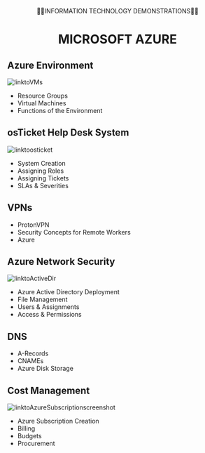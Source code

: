 <div  align="center">👨‍💻INFORMATION TECHNOLOGY DEMONSTRATIONS👨‍💻</div>
<p style="text-align:center"></p>


<div align="center">
  <h1>MICROSOFT AZURE</h1>
</div>

## Azure Environment
![linktoVMs](https://www.youtube.com/@k.lynnecollier7763/featured)

- Resource Groups
- Virtual Machines
- Functions of the Environment


## osTicket Help Desk System  
![linktoosticket](https://imgur.com/a/aMsW14Q)


- System Creation
- Assigning Roles
- Assigning Tickets
- SLAs & Severities
  

## VPNs

- ProtonVPN
- Security Concepts for Remote Workers
- Azure


## Azure Network Security
![linktoActiveDir](https://youtu.be/npy3Q0vupQM)

- Azure Active Directory Deployment
- File Management
- Users & Assignments
- Access & Permissions


## DNS

- A-Records
- CNAMEs
- Azure Disk Storage


## Cost Management
![linktoAzureSubscriptionscreenshot](https://youtu.be/npy3Q0vupQM)

- Azure Subscription Creation
- Billing
- Budgets
- Procurement


<!---
klcollier/klcollier is a ✨ special ✨ repository because its `README.md` (this file) appears on your GitHub profile.
You can click the Preview link to take a look at your changes.
--->
